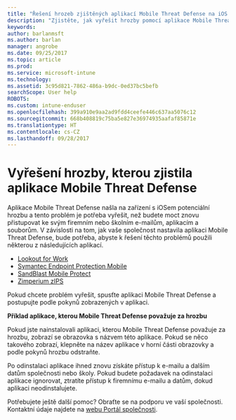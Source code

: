 ```yaml
---
title: "Řešení hrozeb zjištěných aplikací Mobile Threat Defense na iOS | Dokumentace Microsoftu"
description: "Zjistěte, jak vyřešit hrozby pomocí aplikace Mobile Threat Defense pro iOS."
keywords: 
author: barlanmsft
ms.author: barlan
manager: angrobe
ms.date: 09/25/2017
ms.topic: article
ms.prod: 
ms.service: microsoft-intune
ms.technology: 
ms.assetid: 3c95d821-7862-486a-b9dc-0ed37bc5befb
searchScope: User help
ROBOTS: 
ms.custom: intune-enduser
ms.openlocfilehash: 399a910e9aa2ad9fdd4ceefe446c637aa5076c12
ms.sourcegitcommit: 668b408819c75ba5e827e36974935aafaf85871e
ms.translationtype: HT
ms.contentlocale: cs-CZ
ms.lasthandoff: 09/28/2017
---
```

# <a name="resolve-a-threat-found-by-a-mobile-threat-defense-app"></a>Vyřešení hrozby, kterou zjistila aplikace Mobile Threat Defense

Aplikace Mobile Threat Defense našla na zařízení s iOSem potenciální hrozbu a tento problém je potřeba vyřešit, než budete moct znovu přistupovat ke svým firemním nebo školním e-mailům, aplikacím a souborům. V závislosti na tom, jak vaše společnost nastavila aplikaci Mobile Threat Defense, bude potřeba, abyste k řešení těchto problémů použili některou z následujících aplikací.


* [Lookout for Work](you-need-to-resolve-a-threat-found-by-lookout-for-work-ios.md)
* [Symantec Endpoint Protection Mobile](you-need-to-resolve-a-threat-found-by-skycure-ios.md)
* [SandBlast Mobile Protect](you-need-to-resolve-a-threat-found-by-checkpoint-ios.md)
* [Zimperium zIPS](you-need-to-resolve-a-threat-found-by-zips-ios.md)

Pokud chcete problém vyřešit, spusťte aplikaci Mobile Threat Defense a postupujte podle pokynů zobrazených v aplikaci.

**Příklad aplikace, kterou Mobile Threat Defense považuje za hrozbu**

Pokud jste nainstalovali aplikaci, kterou Mobile Threat Defense považuje za hrozbu, zobrazí se obrazovka s názvem této aplikace. Pokud se něco takového zobrazí, klepněte na název aplikace v horní části obrazovky a podle pokynů hrozbu odstraňte.

Po odinstalaci aplikace ihned znovu získáte přístup k e-mailu a dalším datům společnosti nebo školy. Pokud budete požadavek na odinstalaci aplikace ignorovat, ztratíte přístup k firemnímu e-mailu a datům, dokud aplikaci neodinstalujete.

Potřebujete ještě další pomoc? Obraťte se na podporu ve vaší společnosti. Kontaktní údaje najdete na [webu Portál společnosti](https://portal.manage.microsoft.com).

